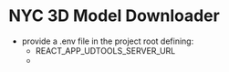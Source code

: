# NYC 3D Model Downloader

- provide a .env file in the project root defining:
  - REACT_APP_UDTOOLS_SERVER_URL
  - 